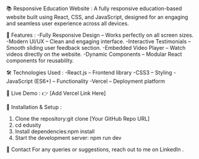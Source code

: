 📚 Responsive Education Website :
    A fully responsive education-based website built using React, 
    CSS, and JavaScript, designed for an engaging
    and seamless user experience across all devices.

🚀 Features :
-Fully Responsive Design – Works perfectly on all screen sizes.
-Modern UI/UX – Clean and engaging interface.
-Interactive Testimonials – Smooth sliding user feedback section.
-Embedded Video Player – Watch videos directly on the website.
-Dynamic Components – Modular React components for reusability.


🛠️ Technologies Used : 
-React.js – Frontend library
-CSS3 – Styling
-JavaScript (ES6+) – Functionality
-Vercel – Deployment platform



🔗 Live Demo :
👉 [Add Vercel Link Here]

📂 Installation & Setup : 
1. Clone the repository:git clone [Your GitHub Repo URL]
2. cd edusity
3. Install dependencies:npm install
4. Start the development server: npm run dev




📧 Contact
For any queries or suggestions, reach out to me on LinkedIn .

